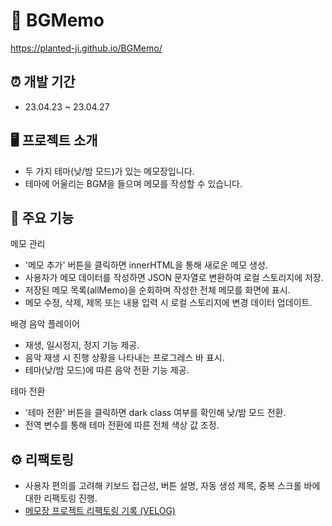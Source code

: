# 📝 BGMemo
https://planted-ji.github.io/BGMemo/  

## ⏰ 개발 기간
- 23.04.23 ~ 23.04.27
  
## 🖥️ 프로젝트 소개
- 두 가지 테마(낮/밤 모드)가 있는 메모장입니다.  
- 테마에 어울리는 BGM을 들으며 메모를 작성할 수 있습니다.

## 📌 주요 기능
메모 관리
- '메모 추가' 버튼을 클릭하면 innerHTML을 통해 새로운 메모 생성.
- 사용자가 메모 데이터를 작성하면 JSON 문자열로 변환하여 로컬 스토리지에 저장.
- 저장된 메모 목록(allMemo)을 순회하며 작성한 전체 메모를 화면에 표시.
- 메모 수정, 삭제, 제목 또는 내용 입력 시 로컬 스토리지에 변경 데이터 업데이트.

배경 음악 플레이어
- 재생, 일시정지, 정지 기능 제공.
- 음악 재생 시 진행 상황을 나타내는 프로그레스 바 표시.
- 테마(낮/밤 모드)에 따른 음악 전환 기능 제공.

테마 전환
- '테마 전환' 버튼을 클릭하면 dark class 여부를 확인해 낮/밤 모드 전환.
- 전역 변수를 통해 테마 전환에 따른 전체 색상 값 조정.

## ⚙️ 리팩토링
- 사용자 편의를 고려해 키보드 접근성, 버튼 설명, 자동 생성 제목, 중복 스크롤 바에 대한 리팩토링 진행.
- [메모장 프로젝트 리팩토링 기록 (VELOG)](https://velog.io/@simej1214/BGMemo-%EB%A6%AC%ED%8C%A9%ED%86%A0%EB%A7%81)
